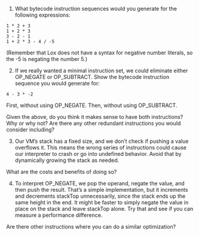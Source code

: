 1. What bytecode instruction sequences would you generate for the following expressions:

```
1 * 2 + 3
1 + 2 * 3
3 - 2 - 1
1 + 2 * 3 - 4 / -5
```

(Remember that Lox does not have a syntax for negative number literals, so the -5 is negating the number 5.)

2. If we really wanted a minimal instruction set, we could eliminate either OP_NEGATE or OP_SUBTRACT. Show the bytecode instruction sequence you would generate for:

```
4 - 3 * -2
```

First, without using OP_NEGATE. Then, without using OP_SUBTRACT.

Given the above, do you think it makes sense to have both instructions? Why or why not? Are there any other redundant instructions you would consider including?

3. Our VM’s stack has a fixed size, and we don’t check if pushing a value overflows it. This means the wrong series of instructions could cause our interpreter to crash or go into undefined behavior. Avoid that by dynamically growing the stack as needed.

What are the costs and benefits of doing so?

4. To interpret OP_NEGATE, we pop the operand, negate the value, and then push the result. That’s a simple implementation, but it increments and decrements stackTop unnecessarily, since the stack ends up the same height in the end. It might be faster to simply negate the value in place on the stack and leave stackTop alone. Try that and see if you can measure a performance difference.

Are there other instructions where you can do a similar optimization?
